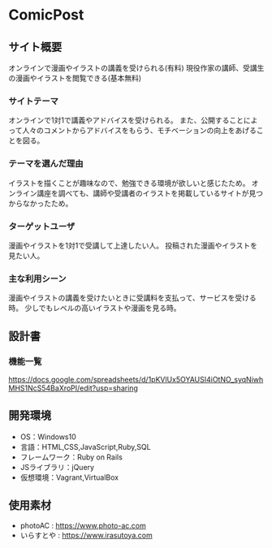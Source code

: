 # ComicPost

## サイト概要
オンラインで漫画やイラストの講義を受けられる(有料)
現役作家の講師、受講生の漫画やイラストを閲覧できる(基本無料)

### サイトテーマ
オンラインで1対1で講義やアドバイスを受けられる。
また、公開することによって人々のコメントからアドバイスをもらう、モチベーションの向上をあげることを図る。

### テーマを選んだ理由
イラストを描くことが趣味なので、勉強できる環境が欲しいと感じたため。
オンライン講座を調べても、講師や受講者のイラストを掲載しているサイトが見つからなかったため。

### ターゲットユーザ
漫画やイラストを1対1で受講して上達したい人。
投稿された漫画やイラストを見たい人。

### 主な利用シーン
漫画やイラストの講義を受けたいときに受講料を支払って、サービスを受ける時。
少しでもレベルの高いイラストや漫画を見る時。

## 設計書

### 機能一覧
https://docs.google.com/spreadsheets/d/1pKVlUx5OYAUSI4iOtNO_syqNiwhMHS1NcS54BaXroPI/edit?usp=sharing

## 開発環境
- OS：Windows10
- 言語：HTML,CSS,JavaScript,Ruby,SQL
- フレームワーク：Ruby on Rails
- JSライブラリ：jQuery
- 仮想環境：Vagrant,VirtualBox

## 使用素材
- photoAC : https://www.photo-ac.com
- いらすとや : https://www.irasutoya.com
